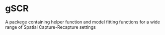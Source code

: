 gSCR
====

A packege containing helper function and model fitting functions for a wide range of Spatial Capture-Recapture settings 
